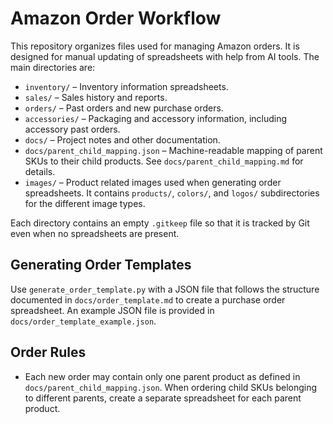 # Amazon Order Workflow

This repository organizes files used for managing Amazon orders. It is designed for manual updating of spreadsheets with help from AI tools. The main directories are:

- `inventory/` – Inventory information spreadsheets.
- `sales/` – Sales history and reports.
- `orders/` – Past orders and new purchase orders.
- `accessories/` – Packaging and accessory information, including accessory past orders.
- `docs/` – Project notes and other documentation.
- `docs/parent_child_mapping.json` – Machine-readable mapping of parent SKUs to
  their child products. See `docs/parent_child_mapping.md` for details.
- `images/` – Product related images used when generating order spreadsheets. It
  contains `products/`, `colors/`, and `logos/` subdirectories for the different
  image types.

Each directory contains an empty `.gitkeep` file so that it is tracked by Git even when no spreadsheets are present.


## Generating Order Templates

Use `generate_order_template.py` with a JSON file that follows the
structure documented in `docs/order_template.md` to create a purchase
order spreadsheet. An example JSON file is provided in
`docs/order_template_example.json`.

## Order Rules

- Each new order may contain only one parent product as defined in
  `docs/parent_child_mapping.json`. When ordering child SKUs belonging to
  different parents, create a separate spreadsheet for each parent product.


